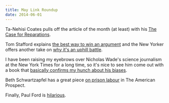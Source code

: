 ```yaml
---
title: May Link Roundup
date: 2014-06-01
---
```


Ta-Nehisi Coates pulls off the article of the month (at least) with his
[The Case for Reparations](http://www.theatlantic.com/features/archive/2014/05/the-case-for-reparations/361631/).

Tom Stafford explains
[the best way to win an argument](http://www.bbc.com/future/story/20140521-the-best-way-to-win-an-argument)
and the New Yorker offers another take on
[why it's an uphill battle](http://www.newyorker.com/online/blogs/mariakonnikova/2014/05/why-do-people-persist-in-believing-things-that-just-arent-true.html).

I have been raising my eyebrows over Nicholas Wade's science journalism at the
New York Times for a long time, so it's nice to see him come out with a book that
[basically confirms my hunch about his biases](http://languagelog.ldc.upenn.edu/nll/?p=12496).

Beth Schwartzapfel has a great piece
[on prison labour](http://prospect.org/article/great-american-chain-gang) in The
American Prospect.

Finally, Paul Ford is [hilarious](https://medium.com/message/it-is-impossible-to-believe-how-mindblowing-these-amazing-new-jobs-are-abf5f3fb39e9).

